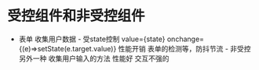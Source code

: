 # 受控组件和非受控组件

- 表单 收集用户数据
        - 受state控制
        value={state} onchange={(e)=>setState(e.target.value)}
        性能开销  表单的检测等，防抖节流
        - 非受控
        另外一种 收集用户输入的方法
        性能好  交互不强的